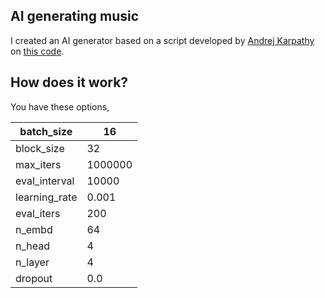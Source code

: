 ## AI generating music

I created an AI generator based on a script developed by [Andrej Karpathy](https://github.com/karpathy) on [this code](https://colab.research.google.com/drive/1JMLa53HDuA-i7ZBmqV7ZnA3c_fvtXnx-?usp=sharing).

## How does it work?

You have these options,

| batch_size | 16
| --- | --- |
| block_size | 32 
| max_iters | 1000000 |
| eval_interval | 10000 |
| learning_rate | 0.001 |
| eval_iters | 200 |
| n_embd | 64 |
| n_head | 4 |
| n_layer | 4 |
| dropout | 0.0 |
